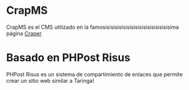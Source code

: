 # CrapMS
CrapMS es el CMS utilizado en la famosisisisisisisisisisisisisisisisisima página [Craper](craper.es)

# Basado en PHPost Risus
PHPost Risus es un sistema de compartimiento de enlaces que permite crear un sitio web similar a Taringa!


